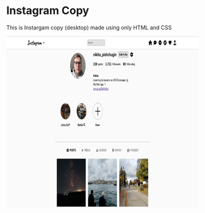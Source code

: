 # Instagram Copy
This is Instargam copy (desktop) made using only HTML and CSS

<img src="./screenshots/final_result.png" width=837,45 height=450>
